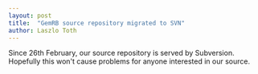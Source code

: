 ```yaml
---
layout: post
title:  "GemRB source repository migrated to SVN"
author: Laszlo Toth
---
```


Since 26th February, our source repository is served by Subversion. 
Hopefully this won't cause problems for anyone interested in our source.
